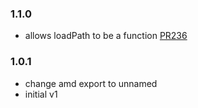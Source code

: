 ### 1.1.0
- allows loadPath to be a function [PR236](https://github.com/i18next/i18next-xhr-backend/pull/236)

### 1.0.1
- change amd export to unnamed
- initial v1
